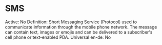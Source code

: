 # SMS

Active: No
Definition: Short Messaging Service (Protocol) used to communicate information through the mobile phone network. The message can contain text, images or emojis and can be delivered to a subscriber's cell phone or text-enabled PDA.
Universal en-de: No